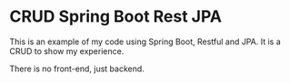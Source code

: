 # CRUD Spring Boot Rest JPA

This is an example of my code using Spring Boot, Restful and JPA. It is a CRUD to show my experience.

There is no front-end, just backend.
